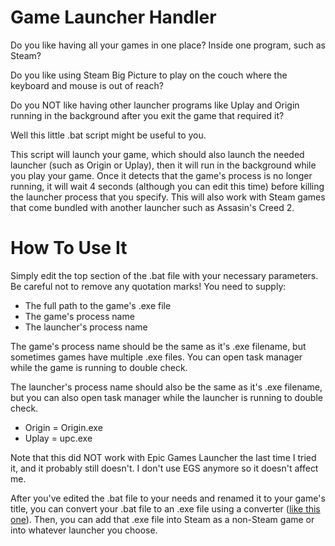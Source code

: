 # Game Launcher Handler
Do you like having all your games in one place? Inside one program, such as Steam?

Do you like using Steam Big Picture to play on the couch where the keyboard and mouse is out of reach?

Do you NOT like having other launcher programs like Uplay and Origin running in the background after you exit the game that required it?

Well this little .bat script might be useful to you.

This script will launch your game, which should also launch the needed launcher (such as Origin or Uplay), then it will run in the background while you play your game. Once it detects that the game's process is no longer running, it will wait 4 seconds (although you can edit this time) before killing the launcher process that you specify. This will also work with Steam games that come bundled with another launcher such as Assasin's Creed 2.


# How To Use It
Simply edit the top section of the .bat file with your necessary parameters. Be careful not to remove any quotation marks! 
You need to supply: 
* The full path to the game's .exe file
* The game's process name
* The launcher's process name

The game's process name should be the same as it's .exe filename, but sometimes games have multiple .exe files. You can open task manager while the game is running to double check.

The launcher's process name should also be the same as it's .exe filename, but you can also open task manager while the launcher is running to double check.
* Origin = Origin.exe
* Uplay = upc.exe

Note that this did NOT work with Epic Games Launcher the last time I tried it, and it probably still doesn't. I don't use EGS anymore so it doesn't affect me.

After you've edited the .bat file to your needs and renamed it to your game's title, you can convert your .bat file to an .exe file using a converter ([like this one](https://www.majorgeeks.com/files/details/bat_to_exe_converter.html)). Then, you can add that .exe file into Steam as a non-Steam game or into whatever launcher you choose.
